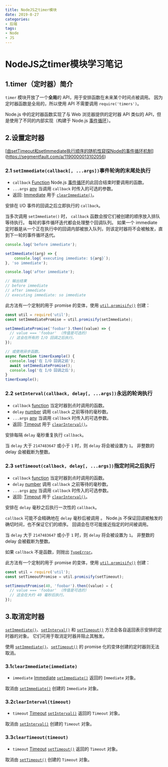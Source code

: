 ```yaml
---
title: NodeJS之timer模块
date: 2019-8-27
categories: 
- 后端
tags: 
- Node
- JS
---
```


# NodeJS之timer模块学习笔记

## 1.timer（定时器）简介

`timer` 模块开放了一个**全局**的 API，用于安排函数在未来某个时间点被调用。 因为定时器函数是全局的，所以使用 API 不需要调用 `require('timers')`。

Node.js 中的定时器函数实现了与 Web 浏览器提供的定时器 API 类似的 API，但是使用了不同的内部实现（构建于 Node.js [事件循环](http://nodejs.cn/s/eeiBdr)）。

## 2.设置定时器

 [[由setTimeout和setImmediate执行顺序的随机性窥探Node的事件循环机制](https://segmentfault.com/a/1190000013102056)](https://segmentfault.com/a/1190000013102056)

### 2.1 `setImmediate(callback[, ...args])`事件轮询的末尾处执行

- `callback` [Function](http://nodejs.cn/s/ceTQa6) Node.js [事件循环](http://nodejs.cn/s/eeiBdr)的此回合结束时要调用的函数。
- `...args` [any](http://nodejs.cn/s/6sTGdS) 当调用 `callback` 时传入的可选的参数。
- 返回: [Immediate](http://nodejs.cn/s/SvSBDC) 用于 [`clearImmediate()`](http://nodejs.cn/s/tn26EY)。

安排在 I/O 事件的回调之后立即执行的 `callback`。

当多次调用 `setImmediate()` 时， `callback` 函数会按它们被创建的顺序放入排队等待执行。 每轮的事件循环迭代都会处理整个回调队列。 如果一个 immediate 定时器是从一个正在执行中的回调内部被放入队列，则该定时器将不会被触发，直到下一轮的事件循环迭代。

```js
console.log('before immediate');

setImmediate((arg) => {
    console.log(`executing immediate: ${arg}`);
}, 'so immediate');

console.log('after immediate');

// 输出结果
// before immediate
// after immediate
// executing immediate: so immediate
```

此方法有一个定制的用于 promise 的变体，使用 [`util.promisify()`](http://nodejs.cn/s/DGMNHh) 创建：

```js
const util = require('util');
const setImmediatePromise = util.promisify(setImmediate);

setImmediatePromise('foobar').then((value) => {
  // value === 'foobar' （传值是可选的）
  // 这会在所有的 I/O 回调之后执行。
});

// 或使用异步函数。
async function timerExample() {
  console.log('在 I/O 回调之前');
  await setImmediatePromise();
  console.log('在 I/O 回调之后');
}
timerExample();
```

### 2.2 `setInterval(callback, delay[, ...args])`永远的轮询执行

- `callback` [function](http://nodejs.cn/s/ceTQa6) 当定时器到点时调用的函数。
- `delay` [number](http://nodejs.cn/s/SXbo1v) 调用 `callback` 之前等待的毫秒数。
- `...args` [any](http://nodejs.cn/s/6sTGdS) 当调用 `callback` 时传入的可选参数。
- 返回: [Timeout](http://nodejs.cn/s/ezS7LR) 用于 [`clearInterval()`](http://nodejs.cn/s/zRW98q)。

安排每隔 `delay` 毫秒重复执行 `callback`。

当 `delay` 大于 `2147483647` 或小于 `1` 时，则 `delay` 将会被设置为 `1`。 非整数的 delay 会被截断为整数。

### 2.3 `setTimeout(callback, delay[, ...args])`指定时间之后执行

- `callback` [function](http://nodejs.cn/s/ceTQa6) 当定时器到点时调用的函数。
- `delay` [number](http://nodejs.cn/s/SXbo1v) 调用 `callback` 之前等待的毫秒数。
- `...args` [any](http://nodejs.cn/s/6sTGdS) 当调用 `callback` 时传入的可选参数。
- 返回: [Timeout](http://nodejs.cn/s/ezS7LR) 用于 [`clearInterval()`](http://nodejs.cn/s/zRW98q)。

安排在 `delay` 毫秒之后执行一次性的 `callback`。

`callback` 可能不会精确地在 `delay` 毫秒后被调用 。 Node.js 不保证回调被触发的确切时间，也不保证它们的顺序。 回调会在尽可能接近指定的时间被调用。

当 `delay` 大于 `2147483647` 或小于 `1` 时，则 `delay` 将会被设置为 `1`。 非整数的 delay 会被截断为整数。

如果 `callback` 不是函数，则抛出 [`TypeError`](http://nodejs.cn/s/Z7Lqyj)。

此方法有一个定制的用于 promise 的变体，使用 [`util.promisify()`](http://nodejs.cn/s/DGMNHh) 创建：

```js
const util = require('util');
const setTimeoutPromise = util.promisify(setTimeout);

setTimeoutPromise(40, 'foobar').then((value) = {
  // value === 'foobar' （传值是可选的）
  // 这会在大约 40 毫秒后执行。
});
```

## 3.取消定时器

[`setImmediate()`](http://nodejs.cn/s/Cjc23N)、[`setInterval()`](http://nodejs.cn/s/hWCq4X) 和 [`setTimeout()`](http://nodejs.cn/s/UxXb1y) 方法会各自返回表示安排的定时器的对象。 它们可用于取消定时器并阻止其触发。

使用 [`setImmediate()`](http://nodejs.cn/s/Cjc23N)、[`setTimeout()`](http://nodejs.cn/s/UxXb1y) 的 promise 化的变体创建的定时器则无法取消。

### 3.1`clearImmediate(immediate)`

- `immediate` [Immediate](http://nodejs.cn/s/SvSBDC) [`setImmediate()`](http://nodejs.cn/s/Cjc23N) 返回的 `Immediate` 对象。

取消由 [`setImmediate()`](http://nodejs.cn/s/Cjc23N) 创建的 `Immediate` 对象。

### 3.2`clearInterval(timeout)`

- `timeout` [Timeout](http://nodejs.cn/s/ezS7LR) [`setInterval()`](http://nodejs.cn/s/hWCq4X) 返回的 `Timeout` 对象。

取消由 [`setInterval()`](http://nodejs.cn/s/hWCq4X) 创建的 `Timeout` 对象。

### 3.3`clearTimeout(timeout)`

- `timeout` [Timeout](http://nodejs.cn/s/ezS7LR) [`setTimeout()`](http://nodejs.cn/s/UxXb1y) 返回的 `Timeout` 对象。

取消由 [`setTimeout()`](http://nodejs.cn/s/UxXb1y) 创建的 `Timeout` 对象。
